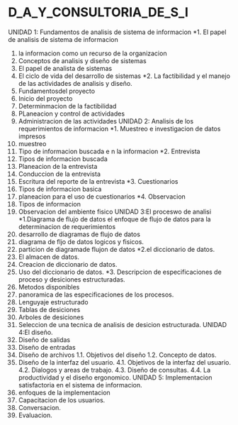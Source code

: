 # D_A_Y_CONSULTORIA_DE_S_I
UNIDAD 1: Fundamentos de analisis de sistema de informacion
*1. El papel de analisis de sistema de informacion
1. la informacion como un recurso de la organizacion
2. Conceptos de analisis y diseño de sistemas
3. El papel de analista de sistemas 
4. El ciclo de vida del desarrollo de sistemas
*2. La factibilidad y el manejo de las actividades de analisis y diseño.
1. Fundamentosdel proyecto
2. Inicio del proyecto
3. Determinmacion de la factibilidad
4. PLaneacion y control de actividades 
5. Administracion de las actividades 
UNIDAD 2: Analisis de los requerimientos de informacion
*1. Muestreo e investigacion de datos impresos 
1. muestreo
2. Tipo de informacion buscada e n la informacion
*2. Entrevista 
1. Tipos de informacion buscada 
2. Planeacion de la entrevista 
3. Conduccion de la entrevista
4. Escritura del reporte de la entrevista
*3. Cuestionarios
1. Tipos de informacion basica
2. planeacion para el uso de cuestionarios
*4. Observacion
1. Tipos de informacion
2. Observacion del ambiente fisico
UNIDAD 3:El proceswo de analisi
*1.Diagrama de flujo de datos
el enfoque de flujo de datos para la determinacion de requerimientos
2. desarrollo de diagramas de flujo de datos
3. diagrama de fljo de datos logicos y fisicos.
4. particion de diagramade flujon de datos
*2.el diccionario de datos.
1. El almacen de datos.
2. Creacion de diccionario de datos.
3. Uso del diccionario de datos.
*3. Descripcion de especificaciones de proceso y desiciones estructuradas.
1. Metodos disponibles
2. panoramica de las especificaciones de los procesos.
3. Lenguyaje estructurado
4. Tablas de desiciones
5. Arboles de desiciones
6. Seleccion de una tecnica de analisis de desicion estructurada.
UNIDAD 4:El diseño.
1. Diseño de salidas
2. Diseño de entradas
3. Diseño de archivos
1.1. Objetivos del diseño
1.2. Concepto de datos.
4. Diseño de la interfaz del usuario.
4.1. Objetivos de la interfaz del usuario.
4.2. Dialogos y areas de trabajo.
4.3. Diseño de consultas.
4.4. La productividad y el diseño ergonomico.
UNIDAD 5: Implementacion satisfactoria en el sistema de informacion.
1. enfoques de la implementacion
2. Capacitacion de los usuarios.
3. Conversacion.
4. Evaluacion.
